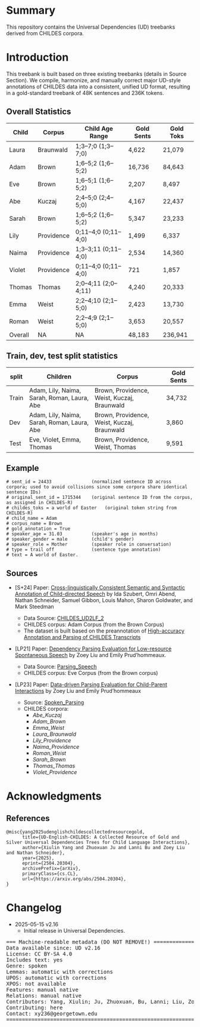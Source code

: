 # Summary

This repository contains the Universal Dependencies (UD) treebanks derived from CHILDES corpora. 

# Introduction
This treebank is built based on three existing treebanks (details in Source Section).
We compile, harmonize, and manually correct major UD-style annotations of CHILDES data into a consistent, unified UD format, 
resulting in a gold-standard treebank of 48K sentences and 236K tokens.
## Overall Statistics

| Child  | Corpus     | Child Age Range     | Gold Sents | Gold Toks |
|--------|------------|---------------------|------------|-----------|
| Laura  | Braunwald  | 1;3–7;0 (1;3–7;0)   | 4,622      | 21,079    |
| Adam   | Brown      | 1;6–5;2 (1;6–5;2)   | 16,736     | 84,643    |
| Eve    | Brown      | 1;6–5;1 (1;6–5;2)   | 2,207      | 8,497     |
| Abe    | Kuczaj     | 2;4–5;0 (2;4–5;0)   | 4,167      | 22,437    |
| Sarah  | Brown      | 1;6–5;2 (1;6–5;2)   | 5,347      | 23,233    |
| Lily   | Providence | 0;11–4;0 (0;11–4;0) | 1,499     | 6,337     |
| Naima  | Providence | 1;3–3;11 (0;11–4;0) | 2,534     | 14,360    | 
| Violet | Providence | 0;11–4;0 (0;11–4;0) | 721       | 1,857     | 
| Thomas | Thomas     | 2;0–4;11 (2;0–4;11) | 4,240     | 20,333    |
| Emma   | Weist      | 2;2–4;10 (2;1–5;0)  | 2,423      | 13,730    |
| Roman  | Weist      | 2;2–4;9 (2;1–5;0)   | 3,653      | 20,557    | 
 |Overall| NA         | NA                  |48,183      |236,941|

## Train, dev, test split statistics

| split | Children  | Corpus | Gold Sents |
|-------|-----------|---------|------------|
| Train | Adam, Lily, Naima, Sarah, Roman, Laura, Abe | Brown, Providence, Weist, Kuczaj, Braunwald| 34,732     | 
| Dev   | Adam, Lily, Naima, Sarah, Roman, Laura, Abe    | Brown, Providence, Weist, Kuczaj, Braunwald | 3,860      | 
| Test  | Eve, Violet, Emma, Thomas| Brown, Providence, Weist, Thomas| 9,591      | 


## Example
```
# sent_id = 24433               (normalized sentence ID across corpora; used to avoid collisions since some corpora share identical sentence IDs)
# original_sent_id = 1715344    (original sentence ID from the corpus, as assigned in CHILDES-R)
# childes_toks = a world of Easter   (original token string from CHILDES-R)
# child_name = Adam
# corpus_name = Brown
# gold_annotation = True
# speaker_age = 31.03           (speaker's age in months)
# speaker_gender = male         (child's gender)
# speaker_role = Mother         (speaker role in conversation)
# type = trail off              (sentence type annotation)
# text = A world of Easter.

```
## Sources
- [S+24] Paper: [Cross-linguistically Consistent Semantic and Syntactic Annotation of Child-directed Speech](https://link.springer.com/article/10.1007/s10579-024-09734-y) by Ida Szubert, Omri Abend, Nathan Schneider, Samuel Gibbon, Louis Mahon, Sharon Goldwater, and Mark Steedman 
   - Data Source: [CHILDES_UD2LF_2](https://github.com/Lou1sM/CHILDES_UD2LF_2)  
   - CHILDES corpus: Adam Corpus (from the Brown Corpus)
   - The dataset is built based on the preannotation of [High-accuracy Annotation and Parsing of CHILDES Transcripts](https://aclanthology.org/W07-0604.pdf)

- [LP21] Paper: [Dependency Parsing Evaluation for Low-resource Spontaneous Speech](https://aclanthology.org/2021.adaptnlp-1.16/) by Zoey Liu and Emily Prud’hommeaux.
   - Data Source: [Parsing_Speech](https://github.com/zoeyliu18/Parsing_Speech/tree/main)  
   - CHILDES corpus: Eve Corpus (from the Brown corpus)

- [LP23] Paper: [Data-driven Parsing Evaluation for Child-Parent Interactions](https://aclanthology.org/2023.tacl-1.97.pdf) by Zoey Liu and Emily Prud’hommeaux
  - Source: [Spoken_Parsing](https://github.com/ufcompling/spoken_parsing)  
  - CHILDES corpora:  
     - *Abe_Kuczaj*  
     - *Adam_Brown*  
     - *Emma_Weist*  
     - *Laura_Braunwald*  
     - *Lily_Providence*  
     - *Naima_Providence*  
     - *Roman_Weist*  
     - *Sarah_Brown*  
     - *Thomas_Thomas*  
     - *Violet_Providence*

# Acknowledgments
## References

```
@misc{yang2025udenglishchildescollectedresourcegold,
      title={UD-English-CHILDES: A Collected Resource of Gold and Silver Universal Dependencies Trees for Child Language Interactions}, 
      author={Xiulin Yang and Zhuoxuan Ju and Lanni Bu and Zoey Liu and Nathan Schneider},
      year={2025},
      eprint={2504.20304},
      archivePrefix={arXiv},
      primaryClass={cs.CL},
      url={https://arxiv.org/abs/2504.20304}, 
}
```


# Changelog

* 2025-05-15 v2.16
  * Initial release in Universal Dependencies.


<pre>
=== Machine-readable metadata (DO NOT REMOVE!) ================================
Data available since: UD v2.16
License: CC BY-SA 4.0
Includes text: yes
Genre: spoken
Lemmas: automatic with corrections
UPOS: automatic with corrections
XPOS: not available
Features: manual native
Relations: manual native
Contributors: Yang, Xiulin; Ju, Zhuoxuan, Bu, Lanni; Liu, Zoey; Schneider, Nathan
Contributing: here
Contact: xy236@georgetown.edu
===============================================================================
</pre>

